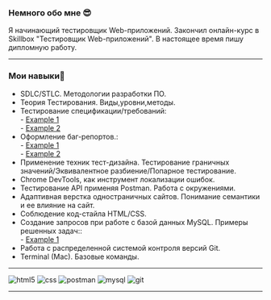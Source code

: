 
### Немного обо мне 😎

Я начинающий тестировщик Web-приложений. Закончил онлайн-курс в Skillbox "Тестировщик Web-приложений". В настоящее время пишу дипломную работу. <br/>
____________
### Мои навыки💪

- SDLC/STLC. Методологии разработки ПО.
- Теория Тестирования. Виды,уровни,методы.
- Тестирование спецификации/требований:<br/>- [Example 1](https://docs.google.com/document/d/1ozKCCbAU7MzDhZ2rzwL8ZiIiut0U6QKrNtsslhZDAWE/edit?usp=sharing)<br/>- [Example 2](https://docs.google.com/document/d/1Tyw7TDbRr-Mhee9f7VXL__cZF7gkQSp2tNWfnVoNkxU/edit?usp=sharing)
- Оформление баг-репортов.:<br/>- [Example 1](https://docs.google.com/spreadsheets/d/1jla4V9GdZNxTeL3fxtEwfWSf-CmrdxaS9AdEHYFyB74/edit?usp=sharing)<br/>- [Example 2](https://docs.google.com/spreadsheets/d/1G5_YkdiUDs649iOjNI_ZkXrReHVI-7yO1c2ha2YtrUw/edit?usp=sharing)
- Применение техник тест-дизайна. Тестирование граничных значений/Эквивалентное разбиение/Попарное тестирование.
- Chrome DevTools, как инструмент локализации ошибок.
- Тестирование API применяя Postman. Работа с окружениями.  
- Адаптивная верстка одностраничных сайтов. Понимание семантики и ее влияние на сайт. 
- Соблюдение код-стайла HTML/CSS.
- Создание запросов при работе с базой данных MySQL. Примеры решенных задач::<br/>- [Example 1](https://docs.google.com/spreadsheets/d/1ksRcUiU9dnThoKbXJdNuBdL9jrEInGbKoBbiYpxfpLQ/edit?usp=sharing)
- Работа с распределенной системой контроля версий Git.
- Terminal (Mac). Базовые команды.

____________________________________________________________________________________________________________________________________________________________________
![html5](https://img.shields.io/badge/html5-E34F26?style=for-the-badge&logo=html5&logoColor=white) ![css](https://img.shields.io/badge/css-1572B6?style=for-the-badge&logo=css&logoColor=white) ![postman](https://img.shields.io/badge/postman-FF6C37?style=for-the-badge&logo=postman&logoColor=white) ![mysql](https://img.shields.io/badge/mysql-4479A1?style=for-the-badge&logo=mysql&logoColor=white) ![git](https://img.shields.io/badge/git-F05032?style=for-the-badge&logo=git&logoColor=white)
____________________________________________________________________________________________________________________________________________________________________
